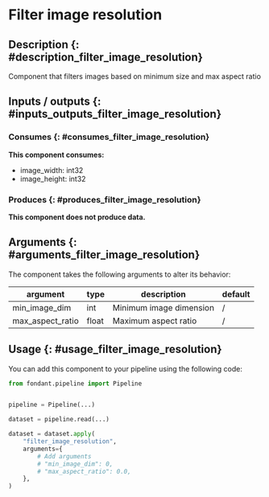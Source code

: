 # Filter image resolution

## Description {: #description_filter_image_resolution}
Component that filters images based on minimum size and max aspect ratio

## Inputs / outputs  {: #inputs_outputs_filter_image_resolution}

### Consumes  {: #consumes_filter_image_resolution}
**This component consumes:**

- image_width: int32
- image_height: int32





### Produces {: #produces_filter_image_resolution}


**This component does not produce data.**

## Arguments {: #arguments_filter_image_resolution}

The component takes the following arguments to alter its behavior:

| argument | type | description | default |
| -------- | ---- | ----------- | ------- |
| min_image_dim | int | Minimum image dimension | / |
| max_aspect_ratio | float | Maximum aspect ratio | / |

## Usage {: #usage_filter_image_resolution}

You can add this component to your pipeline using the following code:

```python
from fondant.pipeline import Pipeline


pipeline = Pipeline(...)

dataset = pipeline.read(...)

dataset = dataset.apply(
    "filter_image_resolution",
    arguments={
        # Add arguments
        # "min_image_dim": 0,
        # "max_aspect_ratio": 0.0,
    },
)
```

